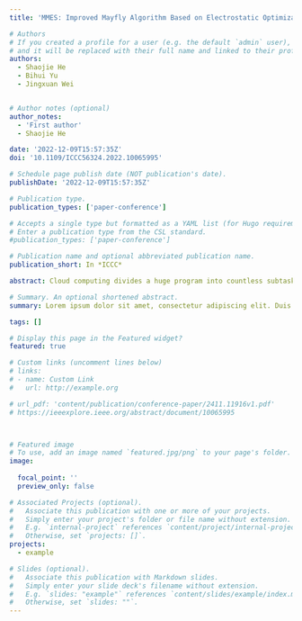 ```yaml
---
title: 'MMES: Improved Mayfly Algorithm Based on Electrostatic Optimization Algorithm'

# Authors
# If you created a profile for a user (e.g. the default `admin` user), write the username (folder name) here
# and it will be replaced with their full name and linked to their profile.
authors:
  - Shaojie He
  - Bihui Yu
  - Jingxuan Wei


# Author notes (optional)
author_notes:
  - 'First author'
  - Shaojie He

date: '2022-12-09T15:57:35Z'
doi: '10.1109/ICCC56324.2022.10065995'

# Schedule page publish date (NOT publication's date).
publishDate: '2022-12-09T15:57:35Z'

# Publication type.
publication_types: ['paper-conference']

# Accepts a single type but formatted as a YAML list (for Hugo requirements).
# Enter a publication type from the CSL standard.
#publication_types: ['paper-conference']

# Publication name and optional abbreviated publication name.
publication_short: In *ICCC*

abstract: Cloud computing divides a huge program into countless subtasks through the network, which are calculated and analyzed by multiple servers, and then the results are returned to users. Therefore, the strategy of task scheduling is very important for computing performance. Aiming at the essence of cloud computing task scheduling and the optimization problem of seeking solutions, this paper proposes a hybrid algorithm called MMES algorithm (MA-MIX-ESDA). This algorithm not only guarantees the search space of electrostatic discharge algorithm (ESDA), but also accelerates its convergence speed, and solves the problem that mayfly algorithm (MA) is easy to fall into local optimization. Latin hypercube sampling is used for population initialization, exploration and development are balanced by the direction of the balance vector, and the step size control factor is added to jump out of local optimization. In order to evaluate the performance of the algorithm, 23 groups of test functions commonly used by CEC and 30 benchmark functions of CEC2014 are used to test the global search and local development functions of the algorithm, and the results are compared with the improved algorithm and classical algorithm. Experimental results show that the proposed MMES algorithm is more superior in search space and convergence speed.

# Summary. An optional shortened abstract.
summary: Lorem ipsum dolor sit amet, consectetur adipiscing elit. Duis posuere tellus ac convallis placerat. Proin tincidunt magna sed ex sollicitudin condimentum.

tags: []

# Display this page in the Featured widget?
featured: true

# Custom links (uncomment lines below)
# links:
# - name: Custom Link
#   url: http://example.org

# url_pdf: 'content/publication/conference-paper/2411.11916v1.pdf'
# https://ieeexplore.ieee.org/abstract/document/10065995



# Featured image
# To use, add an image named `featured.jpg/png` to your page's folder.
image:
  
  focal_point: ''
  preview_only: false

# Associated Projects (optional).
#   Associate this publication with one or more of your projects.
#   Simply enter your project's folder or file name without extension.
#   E.g. `internal-project` references `content/project/internal-project/index.md`.
#   Otherwise, set `projects: []`.
projects:
  - example

# Slides (optional).
#   Associate this publication with Markdown slides.
#   Simply enter your slide deck's filename without extension.
#   E.g. `slides: "example"` references `content/slides/example/index.md`.
#   Otherwise, set `slides: ""`.
---
```



